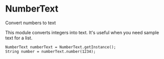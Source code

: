 # NumberText
Convert numbers to text

This module converts integers into text.  It's useful when you need sample text for a list.

```
NumberText numberText = NumberText.getInstance();
String number = numberText.number(1234);
```
